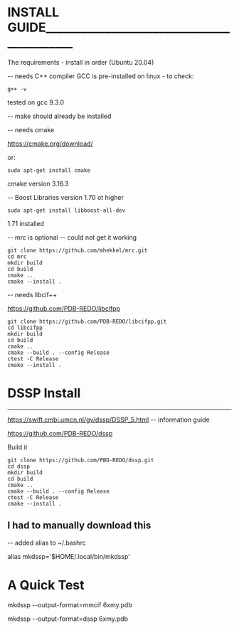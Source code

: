 # INSTALL GUIDE__________________________________________

The requirements - install in order (Ubuntu 20.04)

-- needs C++ compiler
GCC is pre-installed on linux - to check:

	g++ -v

tested on gcc 9.3.0

-- make should already be installed

-- needs cmake

https://cmake.org/download/

or:

	sudo apt-get install cmake 

cmake version 3.16.3

-- Boost Libraries version 1.70 ot higher

	sudo apt-get install libboost-all-dev

1.71 installed

-- mrc is optional -- could not get it working

	git clone https://github.com/mhekkel/mrc.git 
	cd mrc
	mkdir build
	cd build
	cmake ..
	cmake --install .



-- needs libcif++ 

https://github.com/PDB-REDO/libcifpp

	git clone https://github.com/PDB-REDO/libcifpp.git
	cd libcifpp
	mkdir build
	cd build
	cmake ..
	cmake --build . --config Release
	ctest -C Release
	cmake --install .


# DSSP Install
______________________________________________________________________________

https://swift.cmbi.umcn.nl/gv/dssp/DSSP_5.html
-- information guide

https://github.com/PDB-REDO/dssp

Build it
	
	git clone https://github.com/PBD-REDO/dssp.git
	cd dssp
	mkdir build
	cd build
	cmake ..
	cmake --build . --config Release
	ctest -C Release
	cmake --install .

## I had to manually download this 

-- added alias to ~/.bashrc

alias mkdssp='$HOME/.local/bin/mkdssp'
##

# A Quick Test

mkdssp --output-format=mmcif 6xmy.pdb

mkdssp --output-format=dssp 6xmy.pdb

